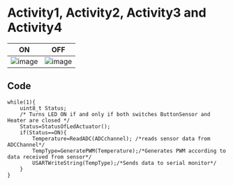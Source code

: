 # Activity1, Activity2, Activity3 and Activity4 

|ON|OFF|
|:--:|:--:|
|![image](https://user-images.githubusercontent.com/42568338/116530077-3e468a00-a8fb-11eb-802d-8837b8b27ffe.png)|![image](https://user-images.githubusercontent.com/42568338/116530100-443c6b00-a8fb-11eb-8db3-3f00ee57b6f0.png)|

## Code 
```
while(1){
	uint8_t Status;
	/* Turns LED ON if and only if both switches ButtonSensor and Heater are closed */
	Status=StatusOfLedActuator();
	if(Status==ON){
		Temperature=ReadADC(ADCchannel); /*reads sensor data from ADCChannel*/
		TempType=GeneratePWM(Temperature);/*Generates PWM according to data received from sensor*/
		USARTWriteString(TempType);/*Sends data to serial monitor*/
	}
}
```
